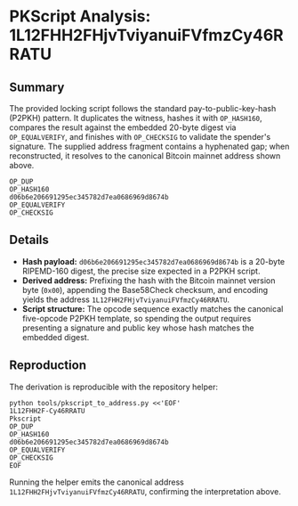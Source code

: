 # PKScript Analysis: 1L12FHH2FHjvTviyanuiFVfmzCy46RRATU

## Summary
The provided locking script follows the standard pay-to-public-key-hash (P2PKH) pattern. It duplicates the witness, hashes it with `OP_HASH160`, compares the result against the embedded 20-byte digest via `OP_EQUALVERIFY`, and finishes with `OP_CHECKSIG` to validate the spender's signature. The supplied address fragment contains a hyphenated gap; when reconstructed, it resolves to the canonical Bitcoin mainnet address shown above.

```
OP_DUP
OP_HASH160
d06b6e206691295ec345782d7ea0686969d8674b
OP_EQUALVERIFY
OP_CHECKSIG
```

## Details
- **Hash payload:** `d06b6e206691295ec345782d7ea0686969d8674b` is a 20-byte RIPEMD-160 digest, the precise size expected in a P2PKH script.
- **Derived address:** Prefixing the hash with the Bitcoin mainnet version byte (`0x00`), appending the Base58Check checksum, and encoding yields the address `1L12FHH2FHjvTviyanuiFVfmzCy46RRATU`.
- **Script structure:** The opcode sequence exactly matches the canonical five-opcode P2PKH template, so spending the output requires presenting a signature and public key whose hash matches the embedded digest.

## Reproduction
The derivation is reproducible with the repository helper:

```
python tools/pkscript_to_address.py <<'EOF'
1L12FHH2F-Cy46RRATU
Pkscript
OP_DUP
OP_HASH160
d06b6e206691295ec345782d7ea0686969d8674b
OP_EQUALVERIFY
OP_CHECKSIG
EOF
```

Running the helper emits the canonical address `1L12FHH2FHjvTviyanuiFVfmzCy46RRATU`, confirming the interpretation above.
